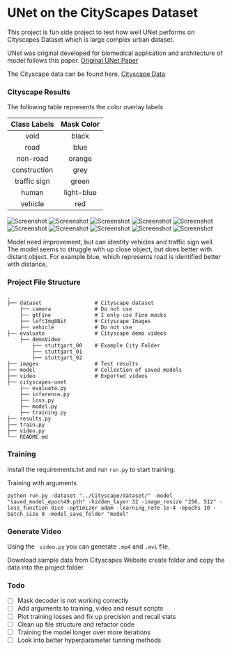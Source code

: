 # UNet on the CityScapes Dataset

This project is fun side project to test how well UNet performs on Cityscapes Dataset which is large complex urban dataset.

UNet was original developed for biomedical application and architecture of model follows this paper.
[Original UNet Paper](https://arxiv.org/abs/1505.04597)

The Cityscape data can be found here. [Cityscape Data](https://www.cityscapes-dataset.com/)

### Cityscape Results

The following table represents the color overlay labels 

| Class Labels | Mask Color |
|:------------:|:----------:| 
|     void     |   black    | 
|     road     |    blue    | 
|   non-road   |   orange   |
| construction |    grey    |
| traffic sign |   green    |
|    human     | light-blue |
|   vehicle    |    red     |

![Screenshot](./images/result1.PNG)
![Screenshot](./images/result2.PNG)
![Screenshot](./images/result3.PNG)
![Screenshot](./images/result4.PNG)
![Screenshot](./images/result5.PNG)
![Screenshot](./images/result6.PNG)
![Screenshot](./images/result7.PNG)
![Screenshot](./images/result8.PNG)
![Screenshot](./images/result9.PNG)
![Screenshot](./images/result10.PNG)

Model need improvement, but can identity vehicles and traffic sign well.
The model seems to struggle with up close object, but does better with distant object.
For example blue, which represents road is identified better with distance.


### Project File Structure
    .
    ├── dataset                 # Cityscape dataset
        ├── camera              # Do not use
        ├── gtFine              # I only use Fine masks
        ├── leftImg8Bit         # Cityscape Images
        ├── vehicle             # Do not use
    ├── evaluate                # Cityscape demo videos
        ├── demoVideo
            ├── stuttgart_00    # Example City Folder
            ├── stuttgart_01
            ├── stuttgart_02
    ├── images                  # Test results
    ├── model                   # Collection of saved models
    ├── video                   # Exported videos
    ├── cityscapes-unet
        ├── evaluate.py
        ├── inference.py
        ├── loss.py
        ├── model.py
        ├── training.py
    ├── results.py
    ├── train.py
    ├── video.py
    └── README.md


### Training

Install the requirements.txt and run ```run.py``` to start training.

Training with arguments

```
python run.py -dataset "../Cityscape/dataset/" -model "saved_model_epoch49.pth" -hidden_layer 32 -image_resize "256, 512" -loss_function dice -optimizer adam -learning_rate 1e-4 -epochs 10 -batch_size 8 -model_save_folder "model"
```

### Generate Video

Using the ``` video.py``` you can generate ```.mp4``` and ```.avi``` file.

Download sample data from Cityscapes Website create folder and copy the data into the
project folder


### Todo
- [ ] Mask decoder is not working correctly
- [ ] Add arguments to training, video and result scripts
- [ ] Plot training losses and fix up precision and recall stats
- [ ] Clean up file structure and refactor code 
- [ ] Training the model longer over more iterations
- [ ] Look into better hyperparameter tunning methods
